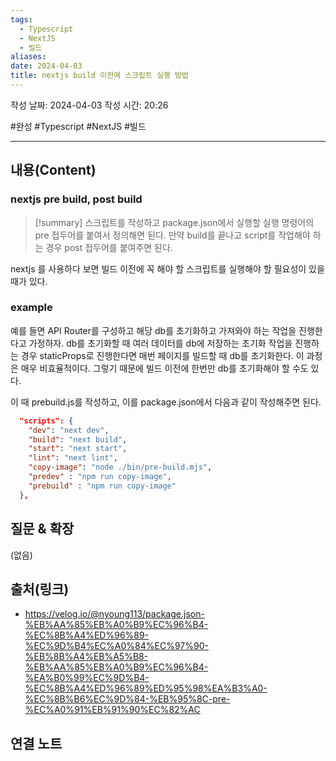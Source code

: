 ```yaml
---
tags:
  - Typescript
  - NextJS
  - 빌드
aliases: 
date: 2024-04-03
title: nextjs build 이전에 스크립트 실행 방법
---
```

작성 날짜: 2024-04-03
작성 시간: 20:26

#완성 #Typescript #NextJS #빌드

----
## 내용(Content)
### nextjs pre build, post build

>[!summary]
>스크립트를 작성하고 package.json에서 실행할 실행 명령어의 pre 접두어를 붙여서 정의해면 된다. 만약 build를 끝나고 script를 작업해야 하는 경우 post 접두어를 붙여주면 된다.

nextjs 를 사용하다 보면 빌드 이전에 꼭 해야 할 스크립트를 실행해야 할 필요성이 있을 때가 있다.

### example
예를 들면 API Router를 구성하고 해당 db를 초기화하고 가져와야 하는 작업을 진행한다고 가정하자. db를 초기화할 때 여러 데이터를 db에 저장하는 초기화 작업을 진행하는 경우 staticProps로 진행한다면 매번 페이지를 빌드할 때 db를 초기화한다. 이 과정은 매우 비효율적이다. 그렇기 때문에 빌드 이전에 한번만 db를 초기화해야 할 수도 있다.

이 때 prebuild.js를 작성하고, 이를 package.json에서 다음과 같이 작성해주면 된다.

```json
  "scripts": {
    "dev": "next dev",
    "build": "next build",
    "start": "next start",
    "lint": "next lint",
    "copy-image": "node ./bin/pre-build.mjs",
    "predev" : "npm run copy-image",
    "prebuild" : "npm run copy-image"
  },
```

## 질문 & 확장

(없음)

## 출처(링크)
- https://velog.io/@nyoung113/package.json-%EB%AA%85%EB%A0%B9%EC%96%B4-%EC%8B%A4%ED%96%89-%EC%9D%B4%EC%A0%84%EC%97%90-%EB%8B%A4%EB%A5%B8-%EB%AA%85%EB%A0%B9%EC%96%B4-%EA%B0%99%EC%9D%B4-%EC%8B%A4%ED%96%89%ED%95%98%EA%B3%A0-%EC%8B%B6%EC%9D%84-%EB%95%8C-pre-%EC%A0%91%EB%91%90%EC%82%AC

## 연결 노트










